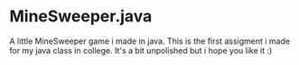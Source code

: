 # MineSweeper.java
A little MineSweeper game i made in java.
This is the first assigment i made for my java class in college. It's a bit unpolished but i hope you like it :)
